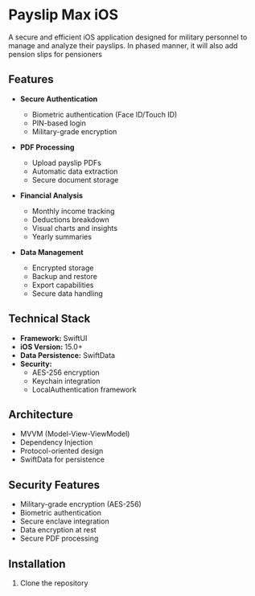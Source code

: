 # Payslip Max iOS

A secure and efficient iOS application designed for military personnel to manage and analyze their payslips. In phased manner, it will also add pension slips for pensioners

## Features

- **Secure Authentication**
  - Biometric authentication (Face ID/Touch ID)
  - PIN-based login
  - Military-grade encryption

- **PDF Processing**
  - Upload payslip PDFs
  - Automatic data extraction
  - Secure document storage

- **Financial Analysis**
  - Monthly income tracking
  - Deductions breakdown
  - Visual charts and insights
  - Yearly summaries

- **Data Management**
  - Encrypted storage
  - Backup and restore
  - Export capabilities
  - Secure data handling

## Technical Stack

- **Framework:** SwiftUI
- **iOS Version:** 15.0+
- **Data Persistence:** SwiftData
- **Security:** 
  - AES-256 encryption
  - Keychain integration
  - LocalAuthentication framework

## Architecture

- MVVM (Model-View-ViewModel)
- Dependency Injection
- Protocol-oriented design
- SwiftData for persistence

## Security Features

- Military-grade encryption (AES-256)
- Biometric authentication
- Secure enclave integration
- Data encryption at rest
- Secure PDF processing

## Installation

1. Clone the repository
